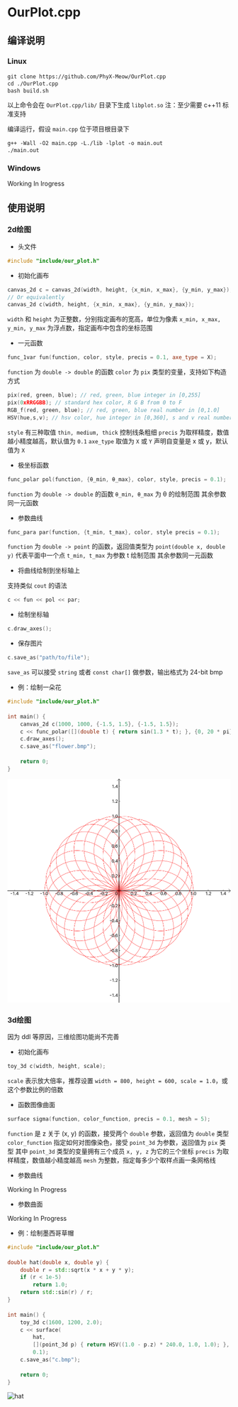 # OurPlot.cpp

## 编译说明

### Linux

```shell
git clone https://github.com/PhyX-Meow/OurPlot.cpp
cd ./OurPlot.cpp
bash build.sh
```

以上命令会在 `OurPlot.cpp/lib/` 目录下生成 `libplot.so`
注：至少需要 c++11 标准支持

编译运行，假设 `main.cpp` 位于项目根目录下

```shell
g++ -Wall -O2 main.cpp -L./lib -lplot -o main.out
./main.out
```

### Windows

Working In Irogress

## 使用说明

### 2d绘图

* 头文件

```cpp
#include "include/our_plot.h"
```

* 初始化画布

```cpp
canvas_2d c = canvas_2d(width, height, {x_min, x_max}, {y_min, y_max});
// Or equivalently
canvas_2d c(width, height, {x_min, x_max}, {y_min, y_max});
```

`width` 和 `height` 为正整数，分别指定画布的宽高，单位为像素
`x_min, x_max, y_min, y_max` 为浮点数，指定画布中包含的坐标范围

* 一元函数

```cpp
func_1var fun(function, color, style, precis = 0.1, axe_type = X);
```

`function` 为 `double -> double` 的函数
`color` 为 `pix` 类型的变量，支持如下构造方式

```cpp
pix(red, green, blue); // red, green, blue integer in [0,255]
pix(0xRRGGBB); // standard hex color, R G B from 0 to F
RGB_f(red, green, blue); // red, green, blue real number in [0,1.0]
HSV(hue,s,v); // hsv color, hue integer in [0,360], s and v real number in [0,1.0]
```

`style` 有三种取值 `thin, medium, thick` 控制线条粗细
`precis` 为取样精度，数值越小精度越高，默认值为 `0.1`
`axe_type` 取值为 `X` 或 `Y` 声明自变量是 x 或 y，默认值为 `X`

* 极坐标函数

```cpp
func_polar pol(function, {θ_min, θ_max}, color, style, precis = 0.1);
```

`function` 为 `double -> double` 的函数
`θ_min, θ_max` 为 θ 的绘制范围
其余参数同一元函数

* 参数曲线

```cpp
func_para par(function, {t_min, t_max}, color, style precis = 0.1);
```

`function` 为 `double -> point` 的函数，返回值类型为 `point(double x, double y)` 代表平面中一个点
`t_min, t_max` 为参数 t 绘制范围
其余参数同一元函数

* 将曲线绘制到坐标轴上

支持类似 `cout` 的语法

```cpp
c << fun << pol << par;
```

* 绘制坐标轴

```cpp
c.draw_axes();
```

* 保存图片

```cpp
c.save_as("path/to/file");
```

`save_as` 可以接受 `string` 或者 `const char[]` 做参数，输出格式为 24-bit bmp

* 例：绘制一朵花

```cpp
#include "include/our_plot.h"

int main() {
    canvas_2d c(1000, 1000, {-1.5, 1.5}, {-1.5, 1.5});
    c << func_polar([](double t) { return sin(1.3 * t); }, {0, 20 * pi}, Red, thin, 0.01);
    c.draw_axes();
    c.save_as("flower.bmp");

    return 0;
}
```

![flower](./output/flower.bmp)

### 3d绘图

因为 ddl 等原因，三维绘图功能尚不完善

* 初始化画布

```cpp
toy_3d c(width, height, scale);
```

`scale` 表示放大倍率，推荐设置 `width = 800, height = 600, scale = 1.0`，或这个参数比例的倍数

* 函数图像曲面

```cpp
surface sigma(function, color_function, precis = 0.1, mesh = 5);
```

`function` 是 z 关于 (x, y) 的函数，接受两个 `double` 参数，返回值为 `double` 类型
`color_function` 指定如何对图像染色，接受 `point_3d` 为参数，返回值为 `pix` 类型
其中 `point_3d` 类型的变量拥有三个成员 `x, y, z` 为它的三个坐标
`precis` 为取样精度，数值越小精度越高
`mesh` 为整数，指定每多少个取样点画一条网格线

* 参数曲线

Working In Progress

* 参数曲面

Working In Progress

* 例：绘制墨西哥草帽

```cpp
#include "include/our_plot.h"

double hat(double x, double y) {
    double r = std::sqrt(x * x + y * y);
    if (r < 1e-5)
        return 1.0;
    return std::sin(r) / r;
}

int main() {
    toy_3d c(1600, 1200, 2.0);
    c << surface(
        hat,
        [](point_3d p) { return HSV((1.0 - p.z) * 240.0, 1.0, 1.0); },
        0.1);
    c.save_as("c.bmp");

    return 0;
}
```

![hat](./output/hat.bmp)
